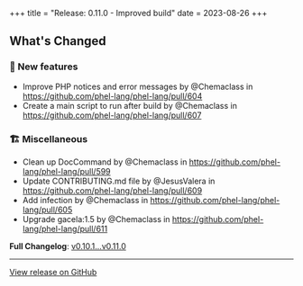 +++
title = "Release: 0.11.0 - Improved build"
date = 2023-08-26
+++

## What's Changed

### 🥇  New features

* Improve PHP notices and error messages by @Chemaclass in https://github.com/phel-lang/phel-lang/pull/604
* Create a main script to run after build by @Chemaclass in https://github.com/phel-lang/phel-lang/pull/607

### 🏗️ Miscellaneous 

* Clean up DocCommand by @Chemaclass in https://github.com/phel-lang/phel-lang/pull/599
* Update CONTRIBUTING.md file by @JesusValera in https://github.com/phel-lang/phel-lang/pull/609
* Add infection by @Chemaclass in https://github.com/phel-lang/phel-lang/pull/605
* Upgrade gacela:1.5 by @Chemaclass in https://github.com/phel-lang/phel-lang/pull/611

**Full Changelog**: [v0.10.1...v0.11.0](https://github.com/phel-lang/phel-lang/compare/v0.10.1...v0.11.0)

---

[View release on GitHub](https://github.com/phel-lang/phel-lang/releases/tag/v0.11.0)

